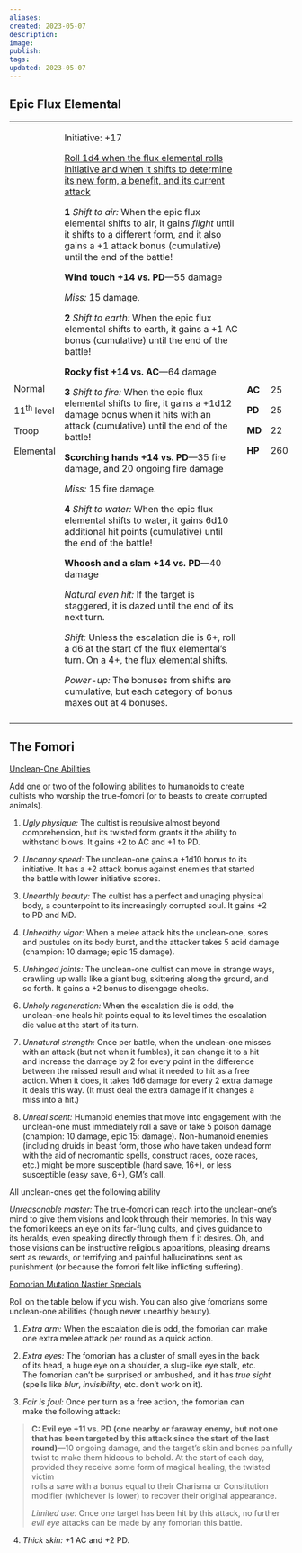 ```yaml
---
aliases: 
created: 2023-05-07
description: 
image: 
publish: 
tags: 
updated: 2023-05-07
---
```


## Epic Flux Elemental

<table>
<colgroup>
<col style="width: 16%" />
<col style="width: 71%" />
<col style="width: 5%" />
<col style="width: 6%" />
</colgroup>
<tbody>
<tr class="odd">
<td><p>Normal</p>
<p>11<sup>th</sup> level</p>
<p>Troop</p>
<p>Elemental</p></td>
<td><p>Initiative: +17</p>
<p><u>Roll 1d4 when the flux elemental rolls initiative and when it
shifts to determine its new form, a benefit, and its current
attack</u></p>
<p><strong>1</strong> <em>Shift to air:</em> When the epic flux
elemental shifts to air, it gains <em>flight</em> until it shifts to a
different form, and it also gains a +1 attack bonus (cumulative) until
the end of the battle!</p>
<p><strong>Wind touch +14 vs. PD</strong>—55 damage</p>
<p><em>Miss:</em> 15 damage.</p>
<p><strong>2</strong> <em>Shift to earth:</em> When the epic flux
elemental shifts to earth, it gains a +1 AC bonus (cumulative) until the
end of the battle!</p>
<p><strong>Rocky fist +14 vs. AC</strong>—64 damage</p>
<p><strong>3</strong> <em>Shift to fire:</em> When the epic flux
elemental shifts to fire, it gains a +1d12 damage bonus when it hits
with an attack (cumulative) until the end of the battle!</p>
<p><strong>Scorching hands +14 vs. PD</strong>—35 fire damage, and 20
ongoing fire damage</p>
<p><em>Miss:</em> 15 fire damage.</p>
<p><strong>4</strong> <em>Shift to water:</em> When the epic flux
elemental shifts to water, it gains 6d10 additional hit points
(cumulative) until the end of the battle!</p>
<p><strong>Whoosh and a slam +14 vs. PD</strong>—40 damage</p>
<p><em>Natural even hit:</em> If the target is staggered, it is dazed
until the end of its next turn.</p>
<p><em>Shift:</em> Unless the escalation die is 6+, roll a d6 at the
start of the flux elemental’s turn. On a 4+, the flux elemental
shifts.</p>
<p><em>Power-up:</em> The bonuses from shifts are cumulative, but each
category of bonus maxes out at 4 bonuses.</p></td>
<td><p><strong>AC</strong></p>
<p><strong>PD</strong></p>
<p><strong>MD</strong></p>
<p><strong>HP</strong></p></td>
<td><p>25</p>
<p>25</p>
<p>22</p>
<p>260</p></td>
</tr>
<tr class="even">
<td></td>
<td></td>
<td></td>
<td></td>
</tr>
</tbody>
</table>

## The Fomori

<u>Unclean-One Abilities</u>

Add one or two of the following abilities to humanoids to create  
cultists who worship the true-fomori (or to beasts to create corrupted  
animals).

1.  *Ugly physique:* The cultist is repulsive almost beyond  
    comprehension, but its twisted form grants it the ability to  
    withstand blows. It gains +2 to AC and +1 to PD.

2.  *Uncanny speed:* The unclean-one gains a +1d10 bonus to its  
    initiative. It has a +2 attack bonus against enemies that started  
    the battle with lower initiative scores.

3.  *Unearthly beauty:* The cultist has a perfect and unaging physical  
    body, a counterpoint to its increasingly corrupted soul. It gains +2  
    to PD and MD.

4.  *Unhealthy vigor:* When a melee attack hits the unclean-one, sores  
    and pustules on its body burst, and the attacker takes 5 acid damage  
    (champion: 10 damage; epic 15 damage).

5.  *Unhinged joints:* The unclean-one cultist can move in strange ways,  
    crawling up walls like a giant bug, skittering along the ground, and  
    so forth. It gains a +2 bonus to disengage checks.

6.  *Unholy regeneration:* When the escalation die is odd, the  
    unclean-one heals hit points equal to its level times the escalation  
    die value at the start of its turn.

7.  *Unnatural strength:* Once per battle, when the unclean-one misses  
    with an attack (but not when it fumbles), it can change it to a hit  
    and increase the damage by 2 for every point in the difference  
    between the missed result and what it needed to hit as a free  
    action. When it does, it takes 1d6 damage for every 2 extra damage  
    it deals this way. (It must deal the extra damage if it changes a  
    miss into a hit.)

8.  *Unreal scent:* Humanoid enemies that move into engagement with the  
    unclean-one must immediately roll a save or take 5 poison damage  
    (champion: 10 damage, epic 15: damage). Non-humanoid enemies  
    (including druids in beast form, those who have taken undead form  
    with the aid of necromantic spells, construct races, ooze races,  
    etc.) might be more susceptible (hard save, 16+), or less  
    susceptible (easy save, 6+), GM’s call.

All unclean-ones get the following ability

*Unreasonable master:* The true-fomori can reach into the unclean-one’s  
mind to give them visions and look through their memories. In this way  
the fomori keeps an eye on its far-flung cults, and gives guidance to  
its heralds, even speaking directly through them if it desires. Oh, and  
those visions can be instructive religious apparitions, pleasing dreams  
sent as rewards, or terrifying and painful hallucinations sent as  
punishment (or because the fomori felt like inflicting suffering).

<u>Fomorian Mutation Nastier Specials</u>

Roll on the table below if you wish. You can also give fomorians some  
unclean-one abilities (though never unearthly beauty).

1.  *Extra arm:* When the escalation die is odd, the fomorian can make  
    one extra melee attack per round as a quick action.

2.  *Extra eyes:* The fomorian has a cluster of small eyes in the back  
    of its head, a huge eye on a shoulder, a slug-like eye stalk, etc.  
    The fomorian can’t be surprised or ambushed, and it has *true sight*  
    (spells like *blur*, *invisibility*, etc. don’t work on it).

3.  *Fair is foul:* Once per turn as a free action, the fomorian can  
    make the following attack:

> **C: Evil eye +11 vs. PD (one nearby or faraway enemy, but not one  
> that has been targeted by this attack since the start of the last  
> round)**—10 ongoing damage, and the target’s skin and bones painfully  
> twist to make them hideous to behold. At the start of each day,  
> provided they receive some form of magical healing, the twisted victim  
> rolls a save with a bonus equal to their Charisma or Constitution  
> modifier (whichever is lower) to recover their original appearance.
>
> *Limited use:* Once one target has been hit by this attack, no further  
> *evil eye* attacks can be made by any fomorian this battle.

4.  *Thick skin:* +1 AC and +2 PD.

